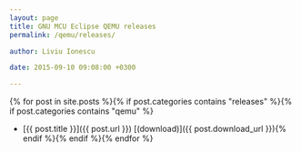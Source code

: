 ```yaml
---
layout: page
title: GNU MCU Eclipse QEMU releases
permalink: /qemu/releases/

author: Liviu Ionescu

date: 2015-09-10 09:08:00 +0300

---
```


{% for post in site.posts %}{% if post.categories contains "releases" %}{% if post.categories contains "qemu" %}
* [{{ post.title }}]({{ post.url }}) [(download)]({{ post.download_url }}){% endif %}{% endif %}{% endfor %}
